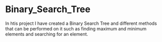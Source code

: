 # Binary_Search_Tree
In htis project I have created a Binary Search Tree and different methods that can be performed on it such as finding maximum and minimum elements and searching for an element.
